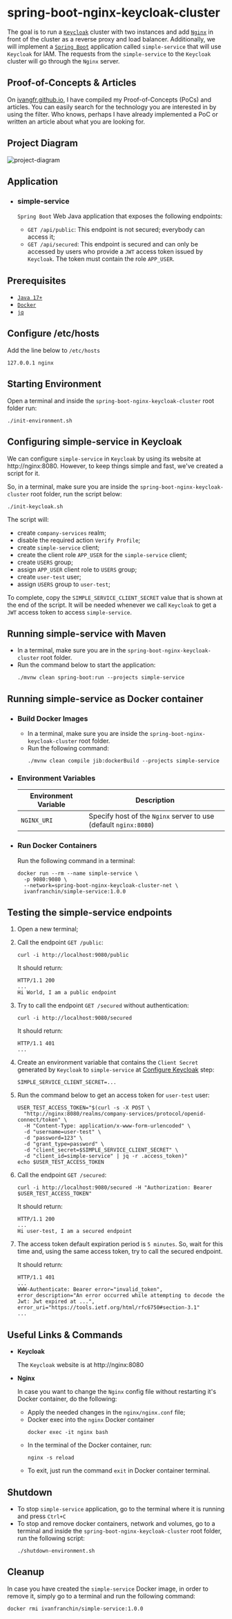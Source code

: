 # spring-boot-nginx-keycloak-cluster

The goal is to run a [`Keycloak`](https://www.keycloak.org/) cluster with two instances and add [`Nginx`](https://nginx.org/en/) in front of the cluster as a reverse proxy and load balancer. Additionally, we will implement a [`Spring Boot`](https://docs.spring.io/spring-boot/docs/current/reference/htmlsingle/) application called `simple-service` that will use `Keycloak` for IAM. The requests from the `simple-service` to the `Keycloak` cluster will go through the `Nginx` server.

## Proof-of-Concepts & Articles

On [ivangfr.github.io](https://ivangfr.github.io), I have compiled my Proof-of-Concepts (PoCs) and articles. You can easily search for the technology you are interested in by using the filter. Who knows, perhaps I have already implemented a PoC or written an article about what you are looking for.

## Project Diagram

![project-diagram](documentation/project-diagram.jpeg)

## Application

- ### simple-service

  `Spring Boot` Web Java application that exposes the following endpoints:
  - `GET /api/public`: This endpoint is not secured; everybody can access it;
  - `GET /api/secured`: This endpoint is secured and can only be accessed by users who provide a `JWT` access token issued by `Keycloak`. The token must contain the role `APP_USER`.

## Prerequisites

- [`Java 17+`](https://www.oracle.com/java/technologies/downloads/#java17)
- [`Docker`](https://www.docker.com/)
- [`jq`](https://stedolan.github.io/jq)

## Configure /etc/hosts

Add the line below to `/etc/hosts`
```
127.0.0.1 nginx
```

## Starting Environment

Open a terminal and inside the `spring-boot-nginx-keycloak-cluster` root folder run:
```
./init-environment.sh
```

## Configuring simple-service in Keycloak

We can configure `simple-service` in `Keycloak` by using its website at http://nginx:8080. However, to keep things simple and fast, we've created a script for it.

So, in a terminal, make sure you are inside the `spring-boot-nginx-keycloak-cluster` root folder, run the script below:
```
./init-keycloak.sh
```

The script will:
- create `company-services` realm;
- disable the required action `Verify Profile`;
- create `simple-service` client;
- create the client role `APP_USER` for the `simple-service` client;
- create `USERS` group;
- assign `APP_USER` client role to `USERS` group;
- create `user-test` user;
- assign `USERS` group to `user-test`;

To complete, copy the `SIMPLE_SERVICE_CLIENT_SECRET` value that is shown at the end of the script. It will be needed whenever we call `Keycloak` to get a `JWT` access token to access `simple-service`.

## Running simple-service with Maven

- In a terminal, make sure you are in the `spring-boot-nginx-keycloak-cluster` root folder.
- Run the command below to start the application:
  ```
  ./mvnw clean spring-boot:run --projects simple-service
  ```

## Running simple-service as Docker container

- ### Build Docker Images

  - In a terminal, make sure you are inside the `spring-boot-nginx-keycloak-cluster` root folder.
  - Run the following command:
    ```
    ./mvnw clean compile jib:dockerBuild --projects simple-service
    ```

- ### Environment Variables

  | Environment Variable | Description                                                      |
  |----------------------|------------------------------------------------------------------|
  | `NGINX_URI`          | Specify host of the `Nginx` server to use (default `nginx:8080`) |

- ### Run Docker Containers

  Run the following command in a terminal:
  ```
  docker run --rm --name simple-service \
    -p 9080:9080 \
    --network=spring-boot-nginx-keycloak-cluster-net \
    ivanfranchin/simple-service:1.0.0
  ```

## Testing the simple-service endpoints

1. Open a new terminal;

2. Call the endpoint `GET /public`:
   ```
   curl -i http://localhost:9080/public
   ```

   It should return:
   ```
   HTTP/1.1 200
   ...
   Hi World, I am a public endpoint
   ```

3. Try to call the endpoint `GET /secured` without authentication:
   ```
   curl -i http://localhost:9080/secured
   ```

   It should return:
   ```
   HTTP/1.1 401
   ...
   ```

4. Create an environment variable that contains the `Client Secret` generated by `Keycloak` to `simple-service` at [Configure Keycloak](#configure-keycloak) step:
   ```
   SIMPLE_SERVICE_CLIENT_SECRET=...
   ```

5. Run the command below to get an access token for `user-test` user:
   ```
   USER_TEST_ACCESS_TOKEN="$(curl -s -X POST \
     "http://nginx:8080/realms/company-services/protocol/openid-connect/token" \
     -H "Content-Type: application/x-www-form-urlencoded" \
     -d "username=user-test" \
     -d "password=123" \
     -d "grant_type=password" \
     -d "client_secret=$SIMPLE_SERVICE_CLIENT_SECRET" \
     -d "client_id=simple-service" | jq -r .access_token)"
   echo $USER_TEST_ACCESS_TOKEN
   ```

6. Call the endpoint `GET /secured`:
   ```
   curl -i http://localhost:9080/secured -H "Authorization: Bearer $USER_TEST_ACCESS_TOKEN"
   ```

   It should return:
   ```
   HTTP/1.1 200
   ...
   Hi user-test, I am a secured endpoint
   ```

7. The access token default expiration period is `5 minutes`. So, wait for this time and, using the same access token, try to call the secured endpoint.

   It should return:
   ```
   HTTP/1.1 401
   ...
   WWW-Authenticate: Bearer error="invalid_token", error_description="An error occurred while attempting to decode the Jwt: Jwt expired at ...", error_uri="https://tools.ietf.org/html/rfc6750#section-3.1"
   ...
   ```

## Useful Links & Commands

- **Keycloak**
  
  The `Keycloak` website is at http://nginx:8080

- **Nginx**

  In case you want to change the `Nginx` config file without restarting it's Docker container, do the following:
  
  - Apply the needed changes in the `nginx/nginx.conf` file;
  - Docker exec into the `nginx` Docker container
    ```
    docker exec -it nginx bash
    ```
  - In the terminal of the Docker container, run:
    ```
    nginx -s reload
    ```
  - To exit, just run the command `exit` in Docker container terminal.

## Shutdown

- To stop `simple-service` application, go to the terminal where it is running and press `Ctrl+C`
- To stop and remove docker containers, network and volumes, go to a terminal and inside the `spring-boot-nginx-keycloak-cluster` root folder, run the following script:
  ```
  ./shutdown-environment.sh
  ```

## Cleanup

In case you have created the `simple-service` Docker image, in order to remove it, simply go to a terminal and run the following command:
```
docker rmi ivanfranchin/simple-service:1.0.0
```